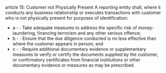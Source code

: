 article 15: Customer not Physically Present
A reporting entity shall, where it conducts any business relationship or executes transactions with customer who is not physically present for purposes of identification:
<ul>
			<li>a - : Take adequate measures to address the specific risk of money-laundering, financing terrorism and any other serious offence;<ul>
			</ul></li>			<li>b - : Ensure that the due diligence conducted is no less effective than where the customer appears in person; and<ul>
			</ul></li>			<li>c - : Require additional documentary evidence or supplementary measures to verify or certify the documents supplied by the customer, or confirmatory certificates from financial institutions or other documentary evidence or measures as may be prescribed.<ul>
			</ul></li></ul>